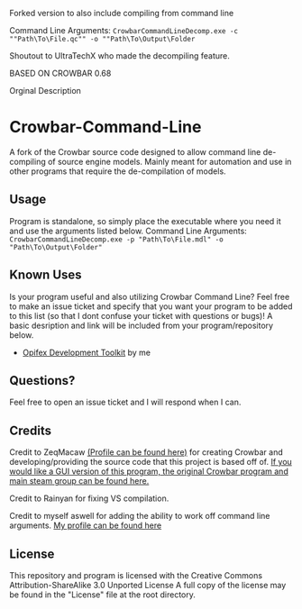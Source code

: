 Forked version to also include compiling from command line

Command Line Arguments: ``CrowbarCommandLineDecomp.exe -c ""Path\To\File.qc"" -o ""Path\To\Output\Folder``

Shoutout to UltraTechX  who made the decompiling feature.

BASED ON CROWBAR 0.68

Orginal Description

# Crowbar-Command-Line
A fork of the Crowbar source code designed to allow command line de-compiling of source engine models. Mainly meant for automation and use in other programs that require the de-compilation of models.

## Usage
Program is standalone, so simply place the executable where you need it and use the arguments listed below.
Command Line Arguments: ``CrowbarCommandLineDecomp.exe -p "Path\To\File.mdl" -o "Path\To\Output\Folder"``

## Known Uses
Is your program useful and also utilizing Crowbar Command Line? Feel free to make an issue ticket and specify that you want your program to be added to this list (so that I dont confuse your ticket with questions or bugs)! A basic desription and link will be included from your program/repository below. 

- [Opifex Development Toolkit](https://github.com/UltraTechX/Opifex-Toolkit) by me

## Questions?
Feel free to open an issue ticket and I will respond when I can.

## Credits
Credit to ZeqMacaw [(Profile can be found here)](https://steamcommunity.com/id/zeqmacaw) for creating Crowbar and developing/providing the source code that this project is based off of.
[If you would like a GUI version of this program, the original Crowbar program and main steam group can be found here.](https://steamcommunity.com/groups/CrowbarTool)

Credit to Rainyan for fixing VS compilation.

Credit to myself aswell for adding the ability to work off command line arguments. [My profile can be found here](https://steamcommunity.com/id/okfay)

## License
This repository and program is licensed with the Creative Commons Attribution-ShareAlike 3.0 Unported License
A full copy of the license may be found in the "License" file at the root directory.
